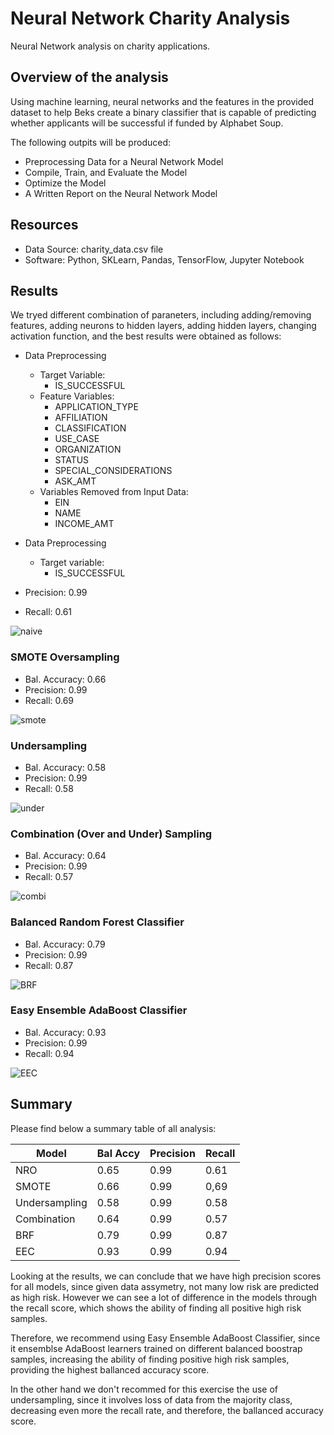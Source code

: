 # Neural Network Charity Analysis
Neural Network analysis on charity applications.
  
## Overview of the analysis
Using machine learning, neural networks and the features in the provided dataset to help Beks create a binary classifier that is capable of predicting whether applicants will be successful if funded by Alphabet Soup.

The following outpits will be produced:

- Preprocessing Data for a Neural Network Model
- Compile, Train, and Evaluate the Model
- Optimize the Model
- A Written Report on the Neural Network Model

## Resources
- Data Source: charity_data.csv file
- Software: Python, SKLearn, Pandas, TensorFlow, Jupyter Notebook

## Results
We tryed different combination of paraneters, including adding/removing features, adding neurons to hidden layers, adding hidden layers, changing activation function, and the best results were obtained as follows:

  - Data Preprocessing
    - Target Variable:
      - IS_SUCCESSFUL
    - Feature Variables:
      - APPLICATION_TYPE
      - AFFILIATION
      - CLASSIFICATION
      - USE_CASE
      - ORGANIZATION
      - STATUS
      - SPECIAL_CONSIDERATIONS
      - ASK_AMT
    - Variables Removed from Input Data:
      - EIN
      - NAME
      - INCOME_AMT
  
  - Data Preprocessing
    - Target variable:
      - IS_SUCCESSFUL
 
  - Precision:     0.99
  - Recall:        0.61

   ![naive](/naive.png)
  
### SMOTE Oversampling
  - Bal. Accuracy: 0.66
  - Precision:     0.99
  - Recall:        0.69

   ![smote](/smote.png)

### Undersampling
  - Bal. Accuracy: 0.58
  - Precision:     0.99
  - Recall:        0.58

   ![under](/under.png)
   
### Combination (Over and Under) Sampling
  - Bal. Accuracy: 0.64
  - Precision:     0.99
  - Recall:        0.57

   ![combi](/combi.png)   
   
### Balanced Random Forest Classifier
  - Bal. Accuracy: 0.79
  - Precision:     0.99
  - Recall:        0.87

   ![BRF](/BRF.png)   

### Easy Ensemble AdaBoost Classifier
  - Bal. Accuracy: 0.93
  - Precision:     0.99
  - Recall:        0.94

   ![EEC](/EEC.png)   
  
## Summary

Please find below a summary table of all analysis:

Model | Bal Accy | Precision | Recall
--- | --- | --- | --
NRO | 0.65 | 0.99 |0.61
SMOTE | 0.66 | 0.99 | 0,69
Undersampling | 0.58 | 0.99 | 0.58
Combination | 0.64 | 0.99 | 0.57
BRF | 0.79 | 0.99 | 0.87
EEC | 0.93 | 0.99 | 0.94

Looking at the results, we can conclude that we have high precision scores for all models, since given data assymetry, not many low risk are predicted as high risk.  However we can see a lot of difference in the models through the recall score, which shows the ability of finding all positive high risk samples.

Therefore, we recommend using Easy Ensemble AdaBoost Classifier, since it ensemblse AdaBoost learners trained on different balanced boostrap samples, increasing the ability of finding positive high risk samples, providing the highest ballanced accuracy score.

In the other hand we don't recommed for this exercise the use of undersampling, since it involves loss of data from the majority class, decreasing even more the recall rate, and therefore, the ballanced accuracy score.
